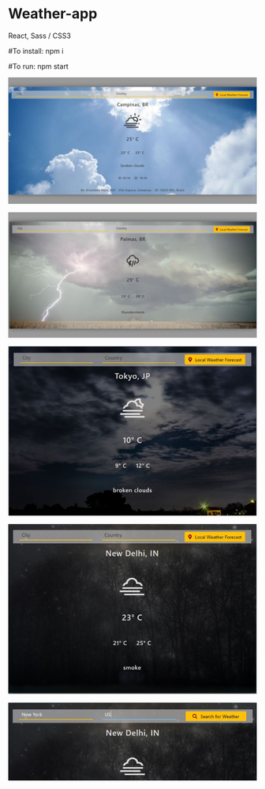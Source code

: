 # Weather-app
React, Sass / CSS3

#To install: 
npm i

#To run: 
npm start


![Weather-app](https://github.com/atelesjr/weather-app/blob/master/public/img/01.JPG)

![Weather-app](https://github.com/atelesjr/weather-app/blob/master/public/img/02.JPG)

![Weather-app](https://github.com/atelesjr/weather-app/blob/master/public/img/03.JPG)

![Weather-app](https://github.com/atelesjr/weather-app/blob/master/public/img/04.JPG)

![Weather-app](https://github.com/atelesjr/weather-app/blob/master/public/img/05.JPG)
